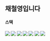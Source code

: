 <h2>채철영입니다</h2>

<h4>스택<h4>
  <img src ="https://img.shields.io/badge/c-A8B9CC.svg?&style=for-the-badge&logo=c&logoColor=white"/>
  <img src ="https://img.shields.io/badge/cplusplus-00599C.svg?&style=for-the-badge&logo=cplusplus&logoColor=white"/>
  <img src ="https://img.shields.io/badge/python-3776AB.svg?&style=for-the-badge&logo=python&logoColor=white"/>
  <img src ="https://img.shields.io/badge/java-007396?style=for-the-badge&logo=java&logoColor=white"> 
  <img src ="https://img.shields.io/badge/javascript-F7DF1E.svg?&style=for-the-badge&logo=javascript&logoColor=black"/>
  <img src ="https://img.shields.io/badge/react-61DAFB?style=for-the-badge&logo=react&logoColor=black">
  <img src ="https://img.shields.io/badge/django-092E20?style=for-the-badge&logo=django&logoColor=white">

<!--
**ccy00967/ccy00967** is a ✨ _special_ ✨ repository because its `README.md` (this file) appears on your GitHub profile.

Here are some ideas to get you started:

- 🔭 I’m currently working on ...
- 🌱 I’m currently learning ...
- 👯 I’m looking to collaborate on ...
- 🤔 I’m looking for help with ...
- 💬 Ask me about ...
- 📫 How to reach me: ...
- 😄 Pronouns: ...
- ⚡ Fun fact: ...
-->
